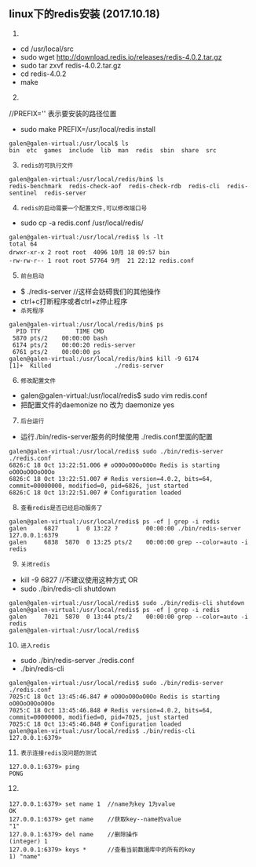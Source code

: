 ## linux下的redis安装 (2017.10.18)
1.
* cd /usr/local/src 
* sudo wget http://download.redis.io/releases/redis-4.0.2.tar.gz
* sudo tar zxvf redis-4.0.2.tar.gz
* cd redis-4.0.2
* make
2. 
//PREFIX=''  表示要安装的路径位置
* sudo make PREFIX=/usr/local/redis install  
```
galen@galen-virtual:/usr/local$ ls
bin  etc  games  include  lib  man  redis  sbin  share  src
```
3. `redis的可执行文件`
```
galen@galen-virtual:/usr/local/redis/bin$ ls
redis-benchmark  redis-check-aof  redis-check-rdb  redis-cli  redis-sentinel  redis-server
```
4. `redis的启动需要一个配置文件,可以修改端口号`
* sudo cp -a redis.conf /usr/local/redis/
```
galen@galen-virtual:/usr/local/redis$ ls -lt
total 64
drwxr-xr-x 2 root root  4096 10月 18 09:57 bin
-rw-rw-r-- 1 root root 57764 9月  21 22:12 redis.conf
```
5. `前台启动`
* $ ./redis-server //这样会妨碍我们的其他操作
* ctrl+c打断程序或者ctrl+z停止程序
* `杀死程序`
```
galen@galen-virtual:/usr/local/redis/bin$ ps
  PID TTY          TIME CMD
 5870 pts/2    00:00:00 bash
 6174 pts/2    00:00:20 redis-server
 6761 pts/2    00:00:00 ps
galen@galen-virtual:/usr/local/redis/bin$ kill -9 6174
[1]+  Killed                  ./redis-server
```
6. `修改配置文件`
* galen@galen-virtual:/usr/local/redis$ sudo vim redis.conf
* 把配置文件的daemonize no 改为 daemonize yes
7. `后台运行`
* 运行./bin/redis-server服务的时候使用 ./redis.conf里面的配置
```
galen@galen-virtual:/usr/local/redis$ sudo ./bin/redis-server ./redis.conf 
6826:C 18 Oct 13:22:51.006 # oO0OoO0OoO0Oo Redis is starting oO0OoO0OoO0Oo
6826:C 18 Oct 13:22:51.007 # Redis version=4.0.2, bits=64, commit=00000000, modified=0, pid=6826, just started
6826:C 18 Oct 13:22:51.007 # Configuration loaded
```
8. `查看redis是否已经启动服务了`
```
galen@galen-virtual:/usr/local/redis$ ps -ef | grep -i redis
galen     6827     1  0 13:22 ?        00:00:00 ./bin/redis-server 127.0.0.1:6379
galen     6838  5870  0 13:25 pts/2    00:00:00 grep --color=auto -i redis
```
9. `关闭redis`
* kill -9 6827  //不建议使用这种方式
OR
* sudo ./bin/redis-cli shutdown
```
galen@galen-virtual:/usr/local/redis$ sudo ./bin/redis-cli shutdown
galen@galen-virtual:/usr/local/redis$ ps -ef | grep -i redis
galen     7021  5870  0 13:44 pts/2    00:00:00 grep --color=auto -i redis
galen@galen-virtual:/usr/local/redis$
```
10. `进入redis`
*  sudo ./bin/redis-server ./redis.conf
*  ./bin/redis-cli
```
galen@galen-virtual:/usr/local/redis$ sudo ./bin/redis-server ./redis.conf 
7025:C 18 Oct 13:45:46.847 # oO0OoO0OoO0Oo Redis is starting oO0OoO0OoO0Oo
7025:C 18 Oct 13:45:46.848 # Redis version=4.0.2, bits=64, commit=00000000, modified=0, pid=7025, just started
7025:C 18 Oct 13:45:46.848 # Configuration loaded
galen@galen-virtual:/usr/local/redis$ ./bin/redis-cli 
127.0.0.1:6379> 
```
11. `表示连接redis没问题的测试`
```
127.0.0.1:6379> ping
PONG
```
12. 
```
127.0.0.1:6379> set name 1  //name为key 1为value
OK
127.0.0.1:6379> get name    //获取key--name的value
"1"
127.0.0.1:6379> del name    //删除操作
(integer) 1
127.0.0.1:6379> keys *      //查看当前数据库中的所有的key
1) "name"
```
